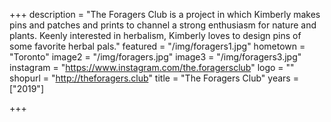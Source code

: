 +++
description = "The Foragers Club is a project in which Kimberly makes pins and patches and prints to channel a strong enthusiasm for nature and plants. Keenly interested in herbalism, Kimberly loves to design pins of some favorite herbal pals."
featured = "/img/foragers1.jpg"
hometown = "Toronto"
image2 = "/img/foragers.jpg"
image3 = "/img/foragers3.jpg"
instagram = "https://www.instagram.com/the.foragersclub"
logo = ""
shopurl = "http://theforagers.club"
title = "The Foragers Club"
years = ["2019"]

+++
